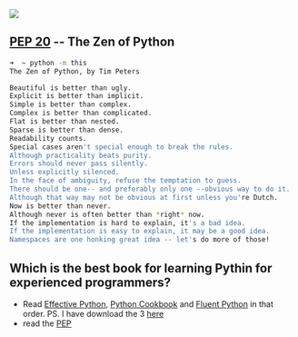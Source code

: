 ---
---
![](http://7xi8d6.com1.z0.glb.clouddn.com/2017-02-20-16788512_385322578500460_8844315265740046336_n.jpg)
## [PEP 20](https://github.com/python/peps/blob/master/pep-0200.txt) -- The Zen of Python
```sh
➜  ~ python -m this
The Zen of Python, by Tim Peters

Beautiful is better than ugly.
Explicit is better than implicit.
Simple is better than complex.
Complex is better than complicated.
Flat is better than nested.
Sparse is better than dense.
Readability counts.
Special cases aren't special enough to break the rules.
Although practicality beats purity.
Errors should never pass silently.
Unless explicitly silenced.
In the face of ambiguity, refuse the temptation to guess.
There should be one-- and preferably only one --obvious way to do it.
Although that way may not be obvious at first unless you're Dutch.
Now is better than never.
Although never is often better than *right* now.
If the implementation is hard to explain, it's a bad idea.
If the implementation is easy to explain, it may be a good idea.
Namespaces are one honking great idea -- let's do more of those!
```
## Which is the best book for learning Pythin for experienced programmers?
* Read [Effective Python](http://amzn.to/2qwcDIU), [Python Cookbook](http://amzn.to/2qYkRZZ) and [Fluent Python](http://amzn.to/2qYjlHl) in that order. PS. I have download the 3 [here](./2017-05-06-free-programming-books.md)
* read the [PEP](https://github.com/python/peps)

